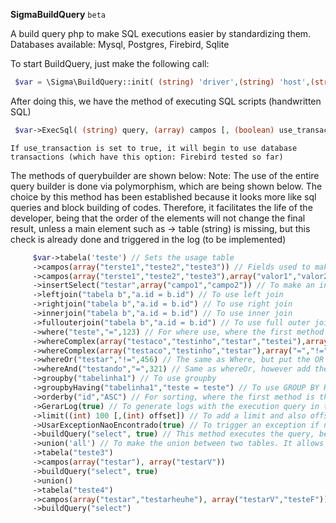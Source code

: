 **SigmaBuildQuery** `beta`

A build query php to make SQL executions easier by standardizing them. Databases available: Mysql, Postgres, Firebird, Sqlite

To start BuildQuery, just make the following call:
   ```php
    $var = \Sigma\BuildQuery::init( (string) 'driver',(string) 'host',(string) 'database',(string) 'user',(string) 'pass'[, (array) options);
   ```
After doing this, we have the method of executing SQL scripts (handwritten SQL)
   ```php
    $var->ExecSql( (string) query, (array) campos [, (boolean) use_transaction, (boolean) use_exception_not_found] );
   ```
    If use_transaction is set to true, it will begin to use database transactions (which have this option: Firebird tested so far)

The methods of querybuilder are shown below:
        Note: The use of the entire query builder is done via polymorphism, which are being shown below. The choice by this method has been established because it looks more like sql queries and block building of codes. Therefore, it facilitates the life of the developer, being that the order of the elements will not change the final result, unless a main element such as -> table (string) is missing, but this check is already done and triggered in the log (to be implemented)
   ```php
        $var->tabela('teste') // Sets the usage table
        ->campos(array("terste1","teste2","teste3")) // Fields used to make select, one can only pass an empty array: [''], and it will search all the fields of the table, or ['*'], or the field names
        ->campos(array("terste1","teste2","teste3"),array("valor1","valor2","valor3")) // Fields and their respective values to be inserted or updated
        ->insertSelect("testar",array("campo1","campo2")) // To make an insert using a select, insert test set (select field1, field2 from table1)
        ->leftjoin("tabela b","a.id = b.id") // To use left join
        ->rightjoin("tabela b","a.id = b.id") // To use right join
        ->innerjoin("tabela b","a.id = b.id") // To use inner join
        ->fullouterjoin("tabela b","a.id = b.id") // To use full outer join
        ->where("teste","=",123) // For where use, where the first method is the fields, the second the comparative and the third the value to be compared
        ->whereComplex(array("testaco","testinho","testar","testei"),array("=","!=","=","!="),array("456","789","856","1"),array("OR", "AND","OR","OR")) // For a where with multiple attributes. Ex: WHERE (field = 1) AND (field2 = 3) OR (fields3 = 2)
        ->whereComplex(array("testaco","testinho","testar"),array("=","!=","="),array("456","789","856"),array("OR", "AND","OR"))
        ->whereOr("testar","!=",456) // The same as Where, but put the OR in front, this way, where it should be called before, otherwise it will cause an sql error
        ->whereAnd("testando","=",321) // Same as whereOr, however add the And
        ->groupby("tabelinha1") // To use groupby
        ->groupbyHaving("tabelinha1","teste = teste") // To use GROUP BY HAVING
        ->orderby("id","ASC") // For sorting, where the first method is the field and the second sorting type
        ->GerarLog(true) // To generate logs with the execution query in the database -> true or false (Making)
        ->limit((int) 100 [,(int) offset]) // To add a limit and also offset (offset only in postgres) to the search (functional only in mysql and postgres)
        ->UsarExceptionNaoEncontrado(true) // To trigger an exception if no result is found in a select, if true. If false, it will fire an array of two elements, the first containing a string saying nothing was found, and the second with error code (710). By default it is true
        ->buildQuery("select", true) // This method executes the query, being defined as: buildQuery ((string) exec_type, (boolean) usar_union, (boolean) usar_transaction). The first one refers to the type of call that will be made: select, update, delete, insert
        ->union('all') // To make the union between two tables. It allows its use by setting 'all', 'union' or empty. To work, it is necessary that the previous buildQuery is set to use_union
        ->tabela("teste3")
        ->campos(array("testar"), array("testarV"))
        ->buildQuery("select", true)
        ->union()
        ->tabela("teste4")
        ->campos(array("testar","testarheuhe"), array("testarV","testeF"))
        ->buildQuery("select")
   ```